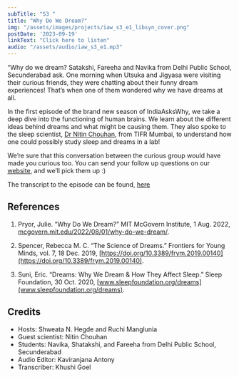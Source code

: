 ```yaml
---
subTitle: "S3 " 
title: "Why Do We Dream?"
img: "/assets/images/projects/iaw_s3_e1_libsyn_cover.png"
postDate: '2023-09-19'
linkText: "Click here to listen"
audio: "/assets/audio/iaw_s3_e1.mp3"
---
```

“Why do we dream? Satakshi, Fareeha and Navika from Delhi Public School, Secunderabad ask.
One morning when Utsuka and Jigyasa were visiting their curious friends, they were chatting about their funny dream experiences! That’s when one of them wondered why we have dreams at all.

In the first episode of the brand new season of IndiaAsksWhy, we take a deep dive into the functioning of human brains. We learn about the different ideas behind dreams and what might be causing them. They also spoke to the sleep scientist, [Dr Nitin Chouhan](tifr.res.in/~dbs/faculty/N_Chouhan.html), from TIFR Mumbai, to understand how one could possibly study sleep and dreams in a lab!

We’re sure that this conversation between the curious group would have made you curious too. You can send your follow up questions on our [website]( https://www.indiaaskswhy.org/contact/), and we’ll pick them up :)

The transcript to the episode can be found, [here](/blog/2023-09-19-transcript-why-do-we-dream)

## References
1. Pryor, Julie. “Why Do We Dream?” MIT McGovern Institute, 1 Aug. 2022, [mcgovern.mit.edu/2022/08/01/why-do-we-dream/](mcgovern.mit.edu/2022/08/01/why-do-we-dream/).

1. Spencer, Rebecca M. C. “The Science of Dreams.” Frontiers for Young Minds, vol. 7, 18 Dec. 2019, [https://doi.org/10.3389/frym.2019.00140](https://doi.org/10.3389/frym.2019.00140).

1. Suni, Eric. “Dreams: Why We Dream & How They Affect Sleep.” Sleep Foundation, 30 Oct. 2020, [www.sleepfoundation.org/dreams](www.sleepfoundation.org/dreams).

## Credits
- Hosts: Shweata N. Hegde and Ruchi Manglunia 
- Guest scientist: Nitin Chouhan
- Students: Navika, Shatakshi, and Fareeha from Delhi Public School, Secunderabad
- Audio Editor: Kaviranjana Antony 
- Transcriber: Khushi Goel



